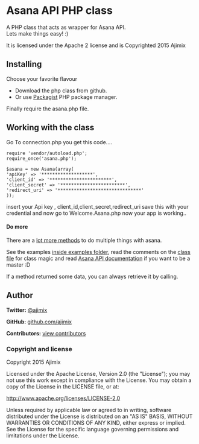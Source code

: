 # Asana API PHP class

A PHP class that acts as wrapper for Asana API.  
Lets make things easy! :)

It is licensed under the Apache 2 license and is Copyrighted 2015 Ajimix

## Installing

Choose your favorite flavour

- Download the php class from github.
- Or use [Packagist](https://packagist.org/packages/ajimix/asana-api-php-class) PHP package manager.

Finally require the asana.php file.

## Working with the class

Go To connection.php
you get this code....
```
require 'vendor/autoload.php';
require_once('asana.php');

$asana = new Asana(array(
'apiKey' => '*******************',
'client_id' => '***********************',
'client_secret' => '************************',
'redirect_uri' => '*******************************'
));
```

insert your Api key , client_id,client_secret,redirect_uri
save this with your credential and now go to 
Welcome.Asana.php  now your app is working..

#### Do more

There are a [lot more methods](https://github.com/ajimix/asana-api-php-class/blob/master/asana.php) to do multiple things with asana.

See the examples [inside examples folder](https://github.com/ajimix/asana-api-php-class/tree/master/examples), read the comments on the [class file]((https://github.com/ajimix/asana-api-php-class/blob/master/asana.php)) for class magic and read [Asana API documentation](http://developer.asana.com/documentation/) if you want to be a master :D

If a method returned some data, you can always retrieve it by calling.

## Author

**Twitter:** [@ajimix](http://twitter.com/ajimix)

**GitHub:** [github.com/ajimix](https://github.com/ajimix)

**Contributors:** [view contributors](https://github.com/ajimix/asana-api-php-class/graphs/contributors)


### Copyright and license

Copyright 2015 Ajimix

Licensed under the Apache License, Version 2.0 (the "License");
you may not use this work except in compliance with the License.
You may obtain a copy of the License in the LICENSE file, or at:

   http://www.apache.org/licenses/LICENSE-2.0

Unless required by applicable law or agreed to in writing, software
distributed under the License is distributed on an "AS IS" BASIS,
WITHOUT WARRANTIES OR CONDITIONS OF ANY KIND, either express or implied.
See the License for the specific language governing permissions and
limitations under the License.

